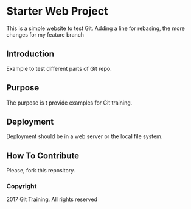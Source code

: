 # Starter Web Project

This is a simple website to test Git. Adding a line for rebasing, the more changes for my feature branch

## Introduction

Example to test different parts of Git repo.

## Purpose

The purpose is t provide examples for Git training.

## Deployment

Deployment should be in a web server or the local file system.

## How To Contribute

Please, fork this repository.

### Copyright

2017 Git Training. All rights reserved
